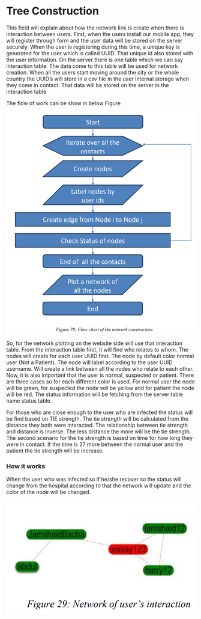 # Tree Construction

This field will explain about how the network link is create when there is interaction between users.
First, when the users install our mobile app, they will register through form and the user data will be
stored on the server securely. When the user is registering during this time, a unique key is generated for
the user which is called UUID. That unique id also stored with the user information. On the server there
is one table which we can say interaction table. The data come to this table will be used for network
creation. When all the users start moving around the city or the whole country the UUID’s will store in a
csv file in the user internal storage when they come in contact. That data will be stored on the server in
the interaction table

The flow of work can be show in below Figure

![Screenshot](flowchart.png)

So, for the network plotting on the website side will use that interaction table. From the interaction table
first, it will find who relates to whom. The nodes will create for each user UUID first. The node by
default color normal user (Not a Patient). The node will label according to the user UUID username.
Will create a link between all the nodes who relate to each other.
Now, it is also important that the user is normal, suspected or patient. There are three cases so for each
different color is used. For normal user the node will be green, for suspected the node will be yellow and
for patient the node will be red. The status information will be fetching from the server table name status
table.

For those who are close enough to the user who are infected the status will be find based on TIE
strength. The tie strength will be calculated from the distance they both were interacted. The relationship
between tie strength and distance is inverse. The less distance the more will be the tie strength. The
second scenario for the tie strength is based on time for how long they were in contact. If the time is
27 more between the normal user and the patient the tie strength will be increase.

### How it works

When the user who was infected so if he/she recover so the status will change from the hospital according to that the network will update and the color of the node will be changed.

![Screenshot](tree.png)
